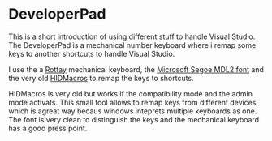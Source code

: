 # DeveloperPad

This is a short introduction of using different stuff to handle Visual Studio. The DeveloperPad is a mechanical number keyboard where i remap some keys to another shortcuts to handle Visual Studio.

I use the a [Rottay](https://www.amazon.de/gp/product/B08T98CSRY/ref=ppx_yo_dt_b_asin_title_o09_s00?ie=UTF8&psc=1) mechanical keyboard, the [Microsoft Segoe MDL2 font](https://docs.microsoft.com/de-de/typography/font-list/segoe-mdl2-assets) and the very old [HIDMacros](http://hidmacros.eu/) to remap the keys to shortcuts. 

HIDMacros is very old but works if the compatibility mode and the admin mode activats. This small tool allows to remap keys from different devices which is  agreat way becaus windows inteprets multiple keyboards as one. The font is very clean to distinguish the keys and the mechanical keyboard has a good press point.

